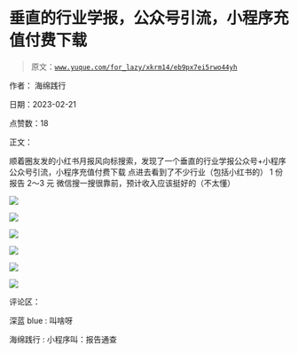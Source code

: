 # 垂直的行业学报，公众号引流，小程序充值付费下载

> 原文：[`www.yuque.com/for_lazy/xkrm14/eb9px7ei5rwo44yh`](https://www.yuque.com/for_lazy/xkrm14/eb9px7ei5rwo44yh)

作者： 海绵践行

日期：2023-02-21

点赞数：18

正文：

顺着圈友发的小红书月报风向标搜索，发现了一个垂直的行业学报公众号+小程序 公众号引流，小程序充值付费下载 点进去看到了不少行业（包括小红书的） 1 份报告 2～3 元 微信搜一搜很靠前，预计收入应该挺好的（不太懂）

![](img/323ea7439622949d9a9a75a86ec037cd.png)

![](img/7ededa1e7d2dc3db28cb6cccf2aff907.png)

![](img/e700e214329a7543a2446c20824ea6eb.png)

![](img/0adc8f3e00fb10ab1bcc3ee76e354f13.png)

![](img/8e295d099d9feed3e4f53df058568939.png)

![](img/bbb1e336d6653ddec97de54d1c717171.png)

评论区：

深蓝 blue : 叫啥呀

海绵践行 : 小程序叫：报告通查



